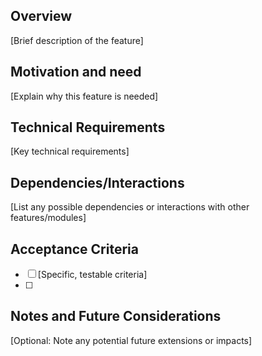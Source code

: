 ## Overview
[Brief description of the feature]

## Motivation and need
[Explain why this feature is needed]

## Technical Requirements
[Key technical requirements]

## Dependencies/Interactions
[List any possible dependencies or interactions with other features/modules]

## Acceptance Criteria
- [ ] [Specific, testable criteria]
- [ ] 

## Notes and Future Considerations
[Optional: Note any potential future extensions or impacts]
